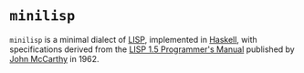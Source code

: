 # `minilisp`

`minilisp` is a minimal dialect of [LISP](https://en.wikipedia.org/wiki/Lisp_(programming_language)), implemented in [Haskell](https://www.haskell.org/), with specifications derived from the [LISP 1.5 Programmer's Manual](http://www.softwarepreservation.org/projects/LISP/book/LISP%201.5%20Programmers%20Manual.pdf) published by [John McCarthy](https://en.wikipedia.org/wiki/John_McCarthy_(computer_scientist)) in 1962.
